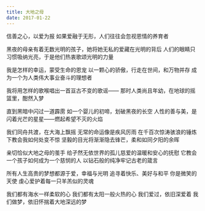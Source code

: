 ```yaml
---
title: 大地之母
date: 2017-01-22
---
```


信善之心，以爱为报
如果爱融于无形，人们往往会忽视恩情的养育者
<!--more-->
黑夜的母亲有着无数光明的孩子，她将她无私的爱藏在光明的背后
人们的眼睛只习惯吸纳光亮，于是他们热衷歌颂光明的力量

我是怎样的幸运，蒙受生命的恩宠
以一颗心的骄傲，行走在世间，和万物并存
成为一个为人类伟大事业奋斗的理想者

我将用怎样的歌喉唱出一首亘古不变的歌谣——
那时人类尚且年幼，在地球的摇篮里，酣然入梦

直到黑暗中闪过一道霹雳
如一个婴儿的初啼，划破黑夜的长空
人性的善与美，是闪着光芒的星星——燃起希望不灭的火焰

我们同舟共渡，在大海上飘摇
无常的命运像是疾风厉雨
在千百次惊涛骇浪的锤炼下教会我如何处变不惊
坚毅的目光将渐渐隐去锋芒，柔和如同夕阳的余晖

亲切恰似大地之母的茧手
给孑然无依世界的孤儿慈爱的温暖和安心的抚慰
它教会一个孩子如何成为一个慈悯的人
以钻石般的纯净牢记古老的箴言

所有人生高贵的梦想都源于爱，幸福与光明
追寻着快乐、美好与和平
你是微笑的天使
虔心爱护着每一只羊羔似的灵魂

我们都有海水一样柔软的心
我们都有太阳一般火热的心
我们爱过，依旧深爱着
我们做梦，依旧怀揣着大地深远的梦